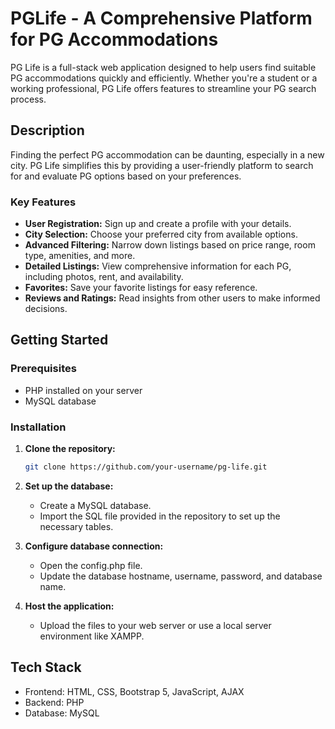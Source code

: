 # PGLife - A Comprehensive Platform for PG Accommodations

PG Life is a full-stack web application designed to help users find suitable PG accommodations quickly and efficiently. Whether you're a student or a working professional, PG Life offers features to streamline your PG search process.

## Description

Finding the perfect PG accommodation can be daunting, especially in a new city. PG Life simplifies this by providing a user-friendly platform to search for and evaluate PG options based on your preferences.

### Key Features

- **User Registration:** Sign up and create a profile with your details.
- **City Selection:** Choose your preferred city from available options.
- **Advanced Filtering:** Narrow down listings based on price range, room type, amenities, and more.
- **Detailed Listings:** View comprehensive information for each PG, including photos, rent, and availability.
- **Favorites:** Save your favorite listings for easy reference.
- **Reviews and Ratings:** Read insights from other users to make informed decisions.

## Getting Started

### Prerequisites

- PHP installed on your server
- MySQL database

### Installation

1. **Clone the repository:**
   
   ```bash
   git clone https://github.com/your-username/pg-life.git
2. **Set up the database:**
   - Create a MySQL database.
   - Import the SQL file provided in the repository to set up the necessary tables.
3. **Configure database connection:**
   - Open the config.php file.
   - Update the database hostname, username, password, and database name.
4. **Host the application:**
   - Upload the files to your web server or use a local server environment like XAMPP.

## Tech Stack
- Frontend: HTML, CSS, Bootstrap 5, JavaScript, AJAX
- Backend: PHP
- Database: MySQL
   
   
